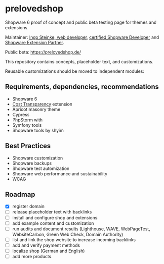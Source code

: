 # prelovedshop

Shopware 6 proof of concept and public beta testing page for themes and extensions.

Maintainer: [Ingo Steinke, web developer](https://www.ingo-steinke.com/), 
[certified Shopware Developer](https://www.ingo-steinke.com/services/certified-shopware-developer-berlin.html) 
and [Shopware Extension Partner](https://store.shopware.com/en/search?manufacturer=a6c4febdaf702cfcbef6008a43ab8476&search=ingo%20steinke&properties=00b8a0c9aacf4e8b4e085afe3819df45|ca1b9eb6b5f340b3b53694d0858e727f|cea1dbd38c8fc53eafa1a66a421897c8&isManufacturerPage=true).

Public beta: https://prelovedshop.de/

This repository contains concepts, placeholder text, and customizations.

Reusable customizations should be moved to independent modules:

## Requirements, dependencies, recommendations

- Shopware 6
- [Cost Transparency]() extension
- Apricot masonry theme
- Cypress
- PhpStorm with
- Symfony tools
- Shopware tools by shyim

## Best Practices

- Shopware customization
- Shopware backups
- Shopware test automization
- Shopware web performance and sustainability
- WCAG

## Roadmap

- [x] register domain
- [ ] release placeholder text with backlinks
- [ ] install and configure shop and extensions
- [ ] add example content and customization
- [ ] run audits and document results (Lighthouse, WAVE, WebPageTest, WebsiteCarbon, Green Web Check, Domain Authority)
- [ ] list and link the shop website to increase incoming backlinks
- [ ] add and verify payment methods
- [ ] localize shop (German and English)
- [ ] add more products